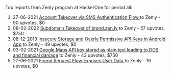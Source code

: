 Top reports from Zenly program at HackerOne for period all:

1. 27-06-2021 [Account Takeover via SMS Authentication Flow ](https://hackerone.com/reports/1245762) to Zenly - 90 upvotes, $0
2. 08-02-2022 [Subdomain Takeover of brand.zen.ly](https://hackerone.com/reports/1474784) to Zenly - 57 upvotes, $750
3. 08-12-2019 [Insecure Storage and Overly Permissive  API Keys in Android App](https://hackerone.com/reports/753868) to Zenly - 49 upvotes, $0
4. 03-02-2021 [Google  Maps API key stored as plain text leading to DOS and financial damage](https://hackerone.com/reports/1093667) to Zenly - 43 upvotes, $750
5. 27-06-2021 [Friend Request Flow Exposes User Data ](https://hackerone.com/reports/1245741) to Zenly - 19 upvotes, $0
